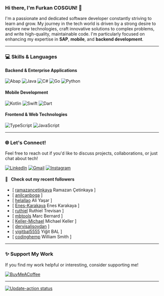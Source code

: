 ### Hi there, I'm Furkan COSGUN! 👋

I'm a passionate and dedicated software developer constantly striving to learn and grow. My journey in the tech world is driven by a strong desire to explore new technologies, craft innovative solutions to complex problems, and write high-quality, maintainable code. I'm particularly focused on enhancing my expertise in **SAP**, **mobile**, and **backend development**.

---

### 💻 Skills & Languages

#### Backend & Enterprise Applications

![Abap](https://img.shields.io/badge/ABAP-0FAAFF?style=for-the-badge&logo=sap&logoColor=white)
![Java](https://img.shields.io/badge/Java-ED8B00?style=for-the-badge&logo=openjdk&logoColor=white)
![C#](https://img.shields.io/badge/C%23-239120?style=for-the-badge&logo=c-sharp&logoColor=white)
![Go](https://img.shields.io/badge/Go-00ADD8?style=for-the-badge&logo=go&logoColor=white)
![Python](https://img.shields.io/badge/Python-3776AB?style=for-the-badge&logo=python&logoColor=white)

#### Mobile Development

![Kotlin](https://img.shields.io/badge/Kotlin-0095D5?style=for-the-badge&logo=kotlin&logoColor=white)
![Swift](https://img.shields.io/badge/Swift-FA7343?style=for-the-badge&logo=swift&logoColor=white)
![Dart](https://img.shields.io/badge/Dart-0175C2?style=for-the-badge&logo=dart&logoColor=white)

#### Frontend & Web Technologies

![TypeScript](https://img.shields.io/badge/TypeScript-007ACC?style=for-the-badge&logo=typescript&logoColor=white)
![JavaScript](https://img.shields.io/badge/JavaScript-F7DF1E?style=for-the-badge&logo=javascript&logoColor=white)

---

### 🌐 Let's Connect!

Feel free to reach out if you'd like to discuss projects, collaborations, or just chat about tech!

[![LinkedIn](https://img.shields.io/badge/LinkedIn-0077B5?style=for-the-badge&logo=linkedin&logoColor=white)](https://linkedin.com/in/furkancsgn)
[![Gmail](https://img.shields.io/badge/Gmail-D14836?style=for-the-badge&logo=gmail&logoColor=white)](mailto:furkan51cosgun@gmail.com)
[![Instagram](https://img.shields.io/badge/Instagram-E4405F?style=for-the-badge&logo=instagram&logoColor=white)](https://instagram.com/furkancsgnn)

#### 🔭 &nbsp; Check out my recent followers


- [ [ramazancetinkaya](https://github.com/ramazancetinkaya) Ramazan Çetinkaya ]
- [ [anilcanboga](https://github.com/anilcanboga)  ]
- [ [helallao](https://github.com/helallao) Ali Yaşar ]
- [ [Enes-Karakaya](https://github.com/Enes-Karakaya) Enes Karakaya ]
- [ [ruthiel](https://github.com/ruthiel) Ruthiel Trevisan ]
- [ [mbtools](https://github.com/mbtools) Marc Bernard ]
- [ [Keller-Michael](https://github.com/Keller-Michael) Michael Keller ]
- [ [dervisalisoydan](https://github.com/dervisalisoydan)  ]
- [ [yigitbal5555](https://github.com/yigitbal5555) Yiğit BAL ]
- [ [codinghemp](https://github.com/codinghemp) William Smith ]

---

### ✨ Support My Work

If you find my work helpful or interesting, consider supporting me!

[![BuyMeACoffee](https://img.shields.io/badge/Buy_Me_A_Coffee-FFDD00?style=for-the-badge&logo=buy-me-a-coffee&logoColor=black)](https://www.buymeacoffee.com/furkancosgun)

---

[![Update-action status](https://github.com/furkancosgun/furkancosgun/actions/workflows/furkancosgun.yml/badge.svg)](https://github.com/furkancosgun/furkancosgun/actions/workflows/furkancosgun.yml)

